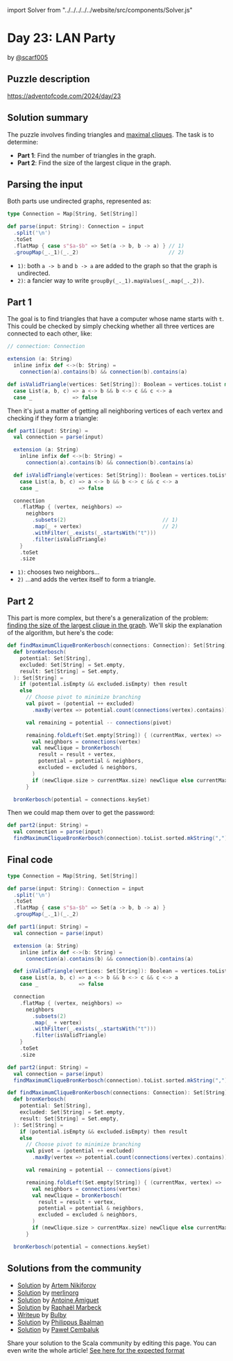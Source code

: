 import Solver from "../../../../../website/src/components/Solver.js"

# Day 23: LAN Party

by [@scarf005](https://github.com/scarf005)

## Puzzle description

https://adventofcode.com/2024/day/23

## Solution summary

The puzzle involves finding triangles and [maximal cliques](https://en.wikipedia.org/wiki/Clique_(graph_theory)). The task is to determine:

- **Part 1**: Find the number of triangles in the graph.
- **Part 2**: Find the size of the largest clique in the graph.

## Parsing the input

Both parts use undirected graphs, represented as:

```scala
type Connection = Map[String, Set[String]]

def parse(input: String): Connection = input
  .split('\n')
  .toSet
  .flatMap { case s"$a-$b" => Set(a -> b, b -> a) } // 1)
  .groupMap(_._1)(_._2)                             // 2)
```

- `1)`: both `a -> b` and `b -> a` are added to the graph so that the graph is undirected.
- `2)`: a fancier way to write `groupBy(_._1).mapValues(_.map(_._2))`.

## Part 1

The goal is to find triangles that have a computer whose name starts with `t`.
This could be checked by simply checking whether all three vertices are connected to each other, like:

```scala
// connection: Connection

extension (a: String)
  inline infix def <->(b: String) =
    connection(a).contains(b) && connection(b).contains(a)

def isValidTriangle(vertices: Set[String]): Boolean = vertices.toList match
  case List(a, b, c) => a <-> b && b <-> c && c <-> a
  case _             => false
```

Then it's just a matter of getting all neighboring vertices of each vertex and checking if they form a triangle:

```scala
def part1(input: String) =
  val connection = parse(input)

  extension (a: String)
    inline infix def <->(b: String) =
      connection(a).contains(b) && connection(b).contains(a)

  def isValidTriangle(vertices: Set[String]): Boolean = vertices.toList match
    case List(a, b, c) => a <-> b && b <-> c && c <-> a
    case _             => false

  connection
    .flatMap { (vertex, neighbors) =>
      neighbors
        .subsets(2)                               // 1)
        .map(_ + vertex)                          // 2)
        .withFilter(_.exists(_.startsWith("t")))
        .filter(isValidTriangle)
    }
    .toSet
    .size
```

- `1)`: chooses two neighbors...
- `2)` ...and adds the vertex itself to form a triangle.

## Part 2

This part is more complex, but there's a generalization of the problem: [finding the size of the largest clique in the graph](https://en.wikipedia.org/wiki/Clique_(graph_theory)). We'll skip the explanation of the algorithm, but here's the code:

```scala
def findMaximumCliqueBronKerbosch(connections: Connection): Set[String] =
  def bronKerbosch(
    potential: Set[String],
    excluded: Set[String] = Set.empty,
    result: Set[String] = Set.empty,
  ): Set[String] =
    if (potential.isEmpty && excluded.isEmpty) then result
    else
      // Choose pivot to minimize branching
      val pivot = (potential ++ excluded)
        .maxBy(vertex => potential.count(connections(vertex).contains))

      val remaining = potential -- connections(pivot)

      remaining.foldLeft(Set.empty[String]) { (currentMax, vertex) =>
        val neighbors = connections(vertex)
        val newClique = bronKerbosch(
          result = result + vertex,
          potential = potential & neighbors,
          excluded = excluded & neighbors,
        )
        if (newClique.size > currentMax.size) newClique else currentMax
      }

  bronKerbosch(potential = connections.keySet)
```

Then we could map them over to get the password:

```scala
def part2(input: String) =
  val connection = parse(input)
  findMaximumCliqueBronKerbosch(connection).toList.sorted.mkString(",")
```

## Final code

```scala
type Connection = Map[String, Set[String]]

def parse(input: String): Connection = input
  .split('\n')
  .toSet
  .flatMap { case s"$a-$b" => Set(a -> b, b -> a) }
  .groupMap(_._1)(_._2)

def part1(input: String) =
  val connection = parse(input)

  extension (a: String)
    inline infix def <->(b: String) =
      connection(a).contains(b) && connection(b).contains(a)

  def isValidTriangle(vertices: Set[String]): Boolean = vertices.toList match
    case List(a, b, c) => a <-> b && b <-> c && c <-> a
    case _             => false

  connection
    .flatMap { (vertex, neighbors) =>
      neighbors
        .subsets(2)
        .map(_ + vertex)
        .withFilter(_.exists(_.startsWith("t")))
        .filter(isValidTriangle)
    }
    .toSet
    .size

def part2(input: String) =
  val connection = parse(input)
  findMaximumCliqueBronKerbosch(connection).toList.sorted.mkString(",")

def findMaximumCliqueBronKerbosch(connections: Connection): Set[String] =
  def bronKerbosch(
    potential: Set[String],
    excluded: Set[String] = Set.empty,
    result: Set[String] = Set.empty,
  ): Set[String] =
    if (potential.isEmpty && excluded.isEmpty) then result
    else
      // Choose pivot to minimize branching
      val pivot = (potential ++ excluded)
        .maxBy(vertex => potential.count(connections(vertex).contains))

      val remaining = potential -- connections(pivot)

      remaining.foldLeft(Set.empty[String]) { (currentMax, vertex) =>
        val neighbors = connections(vertex)
        val newClique = bronKerbosch(
          result = result + vertex,
          potential = potential & neighbors,
          excluded = excluded & neighbors,
        )
        if (newClique.size > currentMax.size) newClique else currentMax
      }

  bronKerbosch(potential = connections.keySet)
```

## Solutions from the community
- [Solution](https://github.com/nikiforo/aoc24/blob/main/src/main/scala/io/github/nikiforo/aoc24/D23T2.scala) by [Artem Nikiforov](https://github.com/nikiforo)
- [Solution](https://github.com/merlinorg/aoc2024/blob/main/src/main/scala/Day23.scala) by [merlinorg](https://github.com/merlinorg)
- [Solution](https://github.com/aamiguet/advent-2024/blob/main/src/main/scala/ch/aamiguet/advent2024/Day23.scala) by [Antoine Amiguet](https://github.com/aamiguet)
- [Solution](https://github.com/rmarbeck/advent2024/blob/main/day23/src/main/scala/Solution.scala) by [Raphaël Marbeck](https://github.com/rmarbeck)
- [Writeup](https://thedrawingcoder-gamer.github.io/aoc-writeups/2024/day23.html) by [Bulby](https://github.com/TheDrawingCoder-Gamer)
- [Solution](https://github.com/Philippus/adventofcode/blob/main/src/main/scala/adventofcode2024/Day23.scala) by [Philippus Baalman](https://github.com/philippus)
- [Solution](https://github.com/AvaPL/Advent-of-Code-2024/tree/main/src/main/scala/day23) by [Paweł Cembaluk](https://github.com/AvaPL)

Share your solution to the Scala community by editing this page.
You can even write the whole article! [See here for the expected format](https://github.com/scalacenter/scala-advent-of-code/discussions/424)
